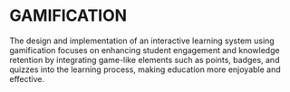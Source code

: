 # GAMIFICATION
The design and implementation of an interactive learning system using gamification focuses on enhancing student engagement and knowledge retention by integrating game-like elements such as points, badges, and quizzes into the learning process, making education more enjoyable and effective.
